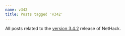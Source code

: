 ```yaml
---
name: v342
title: Posts tagged 'v342'
---
```

All posts related to the [version 3.4.2][version-342] release of NetHack.

[version-342]: {{site.baseurl}}/v342/release.html
